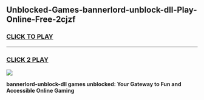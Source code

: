 
## Unblocked-Games-bannerlord-unblock-dll-Play-Online-Free-2cjzf
<h3>
<a href="https://premium76.site?title=bannerlord-unblock-dll&ref=26A">CLICK TO PLAY</a></h3>
<hr>

<h3>
<a href="https://premium76.site?title=bannerlord-unblock-dll&ref=26A">CLICK 2 PLAY</a>
  
</h3>

<a href="https://premium76.site?title=bannerlord-unblock-dll&ref=26A"><img src="https://clearcache.store/games.png"></a>


**bannerlord-unblock-dll games unblocked: Your Gateway to Fun and Accessible Online Gaming**
